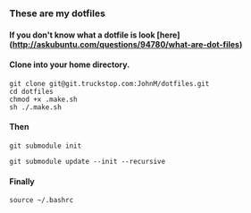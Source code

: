 ### These are my dotfiles

#### If you don't know what a dotfile is look [here] (http://askubuntu.com/questions/94780/what-are-dot-files)


#### Clone into your home directory.
````
git clone git@git.truckstop.com:JohnM/dotfiles.git
cd dotfiles
chmod +x .make.sh
sh ./.make.sh
````

#### Then
`git submodule init`

`git submodule update --init --recursive`

#### Finally
`source ~/.bashrc`